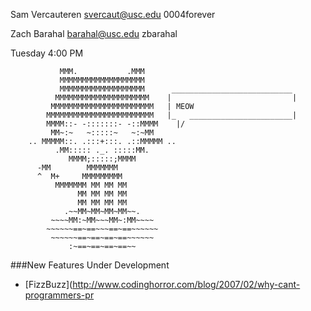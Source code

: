 Sam Vercauteren
svercaut@usc.edu
0004forever

Zach Barahal
barahal@usc.edu
zbarahal

Tuesday 4:00 PM


               MMM.           .MMM
               MMMMMMMMMMMMMMMMMMM
               MMMMMMMMMMMMMMMMMMM      ___________________________
              MMMMMMMMMMMMMMMMMMMMM    |                           |
             MMMMMMMMMMMMMMMMMMMMMMM   | MEOW 
            MMMMMMMMMMMMMMMMMMMMMMMM   |_   _______________________|
            MMMM::- -:::::::- -::MMMM    |/
             MM~:~   ~:::::~   ~:~MM
        .. MMMMM::. .:::+:::. .::MMMMM ..
              .MM::::: ._. :::::MM.
                 MMMM;:::::;MMMM
          -MM        MMMMMMM
          ^  M+     MMMMMMMMM
              MMMMMMM MM MM MM
                   MM MM MM MM
                   MM MM MM MM
                .~~MM~MM~MM~MM~~.
             ~~~~MM:~MM~~~MM~:MM~~~~
            ~~~~~~==~==~~~==~==~~~~~~
             ~~~~~~==~==~==~==~~~~~~
                 :~==~==~==~==~~


###New Features Under Development
  + [FizzBuzz](http://www.codinghorror.com/blog/2007/02/why-cant-programmers-pr
